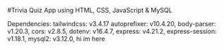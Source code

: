 #Trivia Quiz App 
using HTML, CSS, JavaScript & MySQL

Dependencies:
    tailwindcss: v3.4.17
    autoprefixer: v10.4.20,
    body-parser: v1.20.3,
    cors: v2.8.5,
    dotenv: v16.4.7,
    express: v4.21.2,
    express-session: v1.18.1,
    mysql2: v3.12.0,
    hi im here
